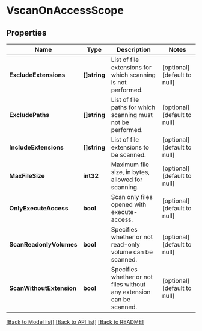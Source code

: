 # VscanOnAccessScope

## Properties
Name | Type | Description | Notes
------------ | ------------- | ------------- | -------------
**ExcludeExtensions** | **[]string** | List of file extensions for which scanning is not performed. | [optional] [default to null]
**ExcludePaths** | **[]string** | List of file paths for which scanning must not be performed. | [optional] [default to null]
**IncludeExtensions** | **[]string** | List of file extensions to be scanned. | [optional] [default to null]
**MaxFileSize** | **int32** | Maximum file size, in bytes, allowed for scanning. | [optional] [default to null]
**OnlyExecuteAccess** | **bool** | Scan only files opened with execute-access. | [optional] [default to null]
**ScanReadonlyVolumes** | **bool** | Specifies whether or not read-only volume can be scanned. | [optional] [default to null]
**ScanWithoutExtension** | **bool** | Specifies whether or not files without any extension can be scanned. | [optional] [default to null]

[[Back to Model list]](../README.md#documentation-for-models) [[Back to API list]](../README.md#documentation-for-api-endpoints) [[Back to README]](../README.md)



